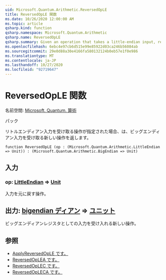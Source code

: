 ```yaml
---
uid: Microsoft.Quantum.Arithmetic.ReversedOpLE
title: ReversedOpLE 関数
ms.date: 10/26/2020 12:00:00 AM
ms.topic: article
qsharp.kind: function
qsharp.namespace: Microsoft.Quantum.Arithmetic
qsharp.name: ReversedOpLE
qsharp.summary: Given an operation that takes a little-endian input, returns a new operation that takes a big-endian input.
ms.openlocfilehash: 6ebc4e97cb6d515e99e85922d03ca246b56084ab
ms.sourcegitcommit: 29e0d88a30e4166fa580132124b0eb57e1f0e986
ms.translationtype: MT
ms.contentlocale: ja-JP
ms.lasthandoff: 10/27/2020
ms.locfileid: "92719647"
---
```

# <a name="reversedople-function"></a>ReversedOpLE 関数

名前空間: [Microsoft. Quantum. 算術](xref:Microsoft.Quantum.Arithmetic)

パック [](https://nuget.org/packages/)


リトルエンディアン入力を受け取る操作が指定された場合、は、ビッグエンディアン入力を受け取る新しい操作を返します。

```qsharp
function ReversedOpLE (op : (Microsoft.Quantum.Arithmetic.LittleEndian => Unit)) : (Microsoft.Quantum.Arithmetic.BigEndian => Unit)
```


## <a name="input"></a>入力

### <a name="op--littleendian--unit"></a>op: [LittleEndian](xref:Microsoft.Quantum.Arithmetic.LittleEndian) => [Unit](xref:microsoft.quantum.lang-ref.unit) 

入力を元に戻す操作。



## <a name="output--bigendian--unit"></a>出力: [bigendian ディアン](xref:Microsoft.Quantum.Arithmetic.BigEndian) => [ユニット](xref:microsoft.quantum.lang-ref.unit) 

ビッグエンディアンレジスタとしての入力を受け入れる新しい操作。

## <a name="see-also"></a>参照

- [ApplyReversedOpLE です。](xref:Microsoft.Quantum.Arithmetic.ApplyReversedOpLE)
- [ReversedOpLEA です。](xref:Microsoft.Quantum.Arithmetic.ReversedOpLEA)
- [ReversedOpLEC です。](xref:Microsoft.Quantum.Arithmetic.ReversedOpLEC)
- [ReversedOpLECA です。](xref:Microsoft.Quantum.Arithmetic.ReversedOpLECA)